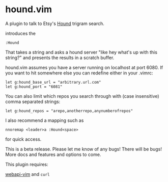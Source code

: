 hound.vim
=========

A plugin to talk to Etsy's [Hound](https://github.com/etsy/Hound) trigram search.

introduces the

```
:Hound
```
That takes a string and asks a hound server "like hey what's up with this string?" and presents the results in a scratch buffer.

hound.vim assumes you have a server running on localhost at port 6080. If you want to hit somewhere else you can redefine either in your .vimrc:

```vimscript
let g:hound_base_url = "arbitrary.url.com"
let g:hound_port = "6081"
```

You can also limit which repos you search through with (case insensitive) comma separated strings:

```vimscript
let g:hound_repos = "arepo,anotherrepo,anynumberofrepos"
```


I also recommend a mapping such as

```vimscript
nnoremap <leader>a :Hound<space>
```
for quick access.

This is a beta release. Please let me know of any bugs! There will be bugs! More docs and features and options to come.

This plugin requires:

[webapi-vim](https://github.com/mattn/webapi-vim) and `curl`
